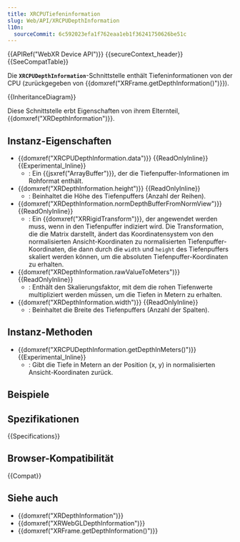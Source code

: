 ```yaml
---
title: XRCPUTiefeninformation
slug: Web/API/XRCPUDepthInformation
l10n:
  sourceCommit: 6c592023efa1f762eaa1eb1f36241750626be51c
---
```


{{APIRef("WebXR Device API")}} {{secureContext_header}}{{SeeCompatTable}}

Die **`XRCPUDepthInformation`**-Schnittstelle enthält Tiefeninformationen von der CPU (zurückgegeben von {{domxref("XRFrame.getDepthInformation()")}}).

{{InheritanceDiagram}}

Diese Schnittstelle erbt Eigenschaften von ihrem Elternteil, {{domxref("XRDepthInformation")}}.

## Instanz-Eigenschaften

- {{domxref("XRCPUDepthInformation.data")}} {{ReadOnlyInline}} {{Experimental_Inline}}
  - : Ein {{jsxref("ArrayBuffer")}}, der die Tiefenpuffer-Informationen im Rohformat enthält.
- {{domxref("XRDepthInformation.height")}} {{ReadOnlyInline}}
  - : Beinhaltet die Höhe des Tiefenpuffers (Anzahl der Reihen).
- {{domxref("XRDepthInformation.normDepthBufferFromNormView")}} {{ReadOnlyInline}}
  - : Ein {{domxref("XRRigidTransform")}}, der angewendet werden muss, wenn in den Tiefenpuffer indiziert wird. Die Transformation, die die Matrix darstellt, ändert das Koordinatensystem von den normalisierten Ansicht-Koordinaten zu normalisierten Tiefenpuffer-Koordinaten, die dann durch die `width` und `height` des Tiefenpuffers skaliert werden können, um die absoluten Tiefenpuffer-Koordinaten zu erhalten.
- {{domxref("XRDepthInformation.rawValueToMeters")}} {{ReadOnlyInline}}
  - : Enthält den Skalierungsfaktor, mit dem die rohen Tiefenwerte multipliziert werden müssen, um die Tiefen in Metern zu erhalten.
- {{domxref("XRDepthInformation.width")}} {{ReadOnlyInline}}
  - : Beinhaltet die Breite des Tiefenpuffers (Anzahl der Spalten).

## Instanz-Methoden

- {{domxref("XRCPUDepthInformation.getDepthInMeters()")}} {{Experimental_Inline}}
  - : Gibt die Tiefe in Metern an der Position (x, y) in normalisierten Ansicht-Koordinaten zurück.

## Beispiele

## Spezifikationen

{{Specifications}}

## Browser-Kompatibilität

{{Compat}}

## Siehe auch

- {{domxref("XRDepthInformation")}}
- {{domxref("XRWebGLDepthInformation")}}
- {{domxref("XRFrame.getDepthInformation()")}}
